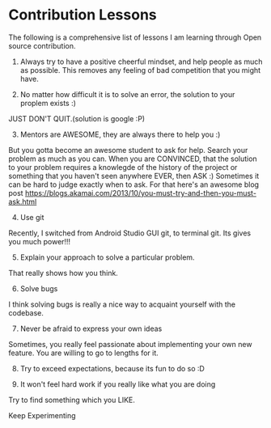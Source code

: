 # Contribution Lessons
The following is a comprehensive list of lessons I am learning through Open source contribution.

1) Always try to have a positive cheerful mindset, and help people as much as possible. This removes any feeling of bad competition that you might have.

2) No matter how difficult it is to solve an error, the solution to your proplem exists :)

JUST DON'T QUIT.(solution is google :P)

3) Mentors are AWESOME, they are always there to help you :)

But you gotta become an awesome student to ask for help. Search your problem as much as you can. When you are CONVINCED, that the solution to your problem requires a knowlegde of the history of the project or something that you haven't seen anywhere EVER, then ASK :)
Sometimes it can be hard to judge exactly when to ask. For that here's an awesome blog post https://blogs.akamai.com/2013/10/you-must-try-and-then-you-must-ask.html

4) Use git

Recently, I switched from Android Studio GUI git, to terminal git. Its gives you much power!!!

5) Explain your approach to solve a particular problem. 

That really shows how you think.

6) Solve bugs

I think solving bugs is really a nice way to acquaint yourself with the codebase.

7) Never be afraid to express your own ideas

Sometimes, you really feel passionate about implementing your own new feature. You are willing to go to lengths for it.

8) Try to exceed expectations, because its fun to do so :D

9) It won't feel hard work if you really like what you are doing

Try to find something which you LIKE.

Keep Experimenting

